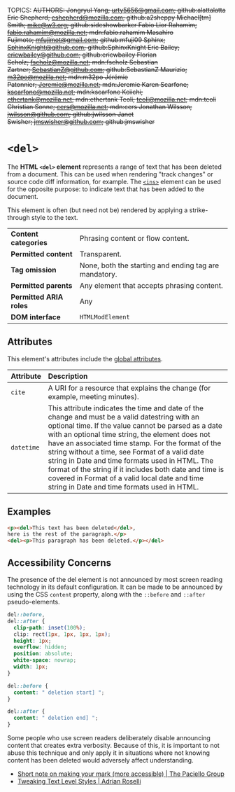 TOPICS: <del>
AUTHORS: Jongryul Yang; urty5656@gmail.com; github:alattalatta
         Eric Shepherd; eshepherd@mozilla.com; github:a2sheppy
         Michael[tm] Smith; mike@w3.org; github:sideshowbarker
         Fabio Lior Rahamim; fabio.rahamim@mozilla.net; mdn:fabio.rahamim
         Masahiro Fujimoto; mfujimot@gmail.com; github:mfuji09
         Sphinx; SphinxKnight@github.com; github:SphinxKnight
         Eric Bailey; ericwbailey@github.com; github:ericwbailey
         Florian Scholz; fscholz@mozilla.net; mdn:fscholz
         Sebastian Zartner; SebastianZ@github.com; github:SebastianZ
         Maurizio; m32po@mozilla.net; mdn:m32po
         Jérémie Patonnier; Jeremie@mozilla.net; mdn:Jeremie
         Karen Scarfone; kscarfone@mozilla.net; mdn:kscarfone
         Keiichi; ethertank@mozilla.net; mdn:ethertank
         Teoli; teoli@mozilla.net; mdn:teoli
         Christian Sonne; cers@mozilla.net; mdn:cers
         Jonathan Wilsson; jwilsson@github.com; github:jwilsson
         Janet Swisher; jmswisher@github.com; github:jmswisher

# `<del>`

The **HTML `<del>` element** represents a range of text that has been deleted from a document.
This can be used when rendering "track changes" or source code diff information, for example.
The [`<ins>`](/en/webfrontend/<ins>) element can be used for the opposite purpose:
to indicate text that has been added to the document.

This element is often (but need not be) rendered by applying a strike-through style to the text.

|  |  |
| :-- | :-- |
| **Content categories** | Phrasing content or flow content. |
| **Permitted content**| Transparent. |
| **Tag omission** | None, both the starting and ending tag are mandatory. |
| **Permitted parents** | Any element that accepts phrasing content. |
| **Permitted ARIA roles**| Any |
| **DOM interface** | `HTMLModElement` |

## Attributes

This element's attributes include the [global attributes](https://wiki.developer.mozilla.org/en-US/docs/HTML/Global_attributes).

| Attribute | Description |
| :-- | :-- |
| `cite` | A URI for a resource that explains the change (for example, meeting minutes).
| `datetime` | This attribute indicates the time and date of the change and must be a valid datestring with an optional time. If the value cannot be parsed as a date with an optional time string, the element does not have an associated time stamp. For the format of the string without a time, see Format of a valid date string in Date and time formats used in HTML. The format of the string if it includes both date and time is covered in Format of a valid local date and time string in Date and time formats used in HTML.

## Examples

```html
<p><del>This text has been deleted</del>,
here is the rest of the paragraph.</p>
<del><p>This paragraph has been deleted.</p></del>
```

## Accessibility Concerns

The presence of the del element is not announced by most screen reading technology in its default
configuration. It can be made to be announced by using the CSS `content` property, along
with the `::before` and `::after` pseudo-elements.

```css
del::before,
del::after {
  clip-path: inset(100%);
  clip: rect(1px, 1px, 1px, 1px);
  height: 1px;
  overflow: hidden;
  position: absolute;
  white-space: nowrap;
  width: 1px;
}

del::before {
  content: " deletion start] ";
}

del::after {
  content: " deletion end] ";
}
```

Some people who use screen readers deliberately disable announcing content that creates extra
verbosity. Because of this, it is important to not abuse this technique and only apply it in
situations where not knowing content has been deleted would adversely affect understanding.

- [Short note on making your mark (more accessible) | The Paciello Group](https://developer.paciellogroup.com/blog/2017/12/short-note-on-making-your-mark-more-accessible/)
- [Tweaking Text Level Styles | Adrian Roselli](http://adrianroselli.com/2017/12/tweaking-text-level-styles.html)
